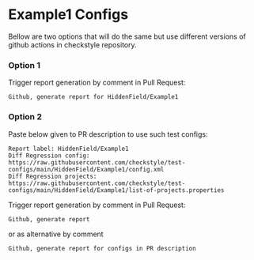 # Example1 Configs

Bellow are two options that will do the same but use different versions
of github actions in checkstyle repository.


### Option 1
Trigger report generation by comment in Pull Request:
```
Github, generate report for HiddenField/Example1
```

### Option 2

Paste below given to PR description to use such test configs:
```
Report label: HiddenField/Example1
Diff Regression config: https://raw.githubusercontent.com/checkstyle/test-configs/main/HiddenField/Example1/config.xml
Diff Regression projects: https://raw.githubusercontent.com/checkstyle/test-configs/main/HiddenField/Example1/list-of-projects.properties
```

Trigger report generation by comment in Pull Request:
```
Github, generate report
```
or as alternative by comment
```
Github, generate report for configs in PR description
```
